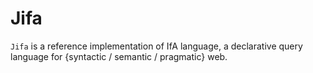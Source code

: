 # Jifa

``Jifa`` is a reference implementation of IfA language, a declarative query language for {syntactic / semantic / pragmatic} web.


